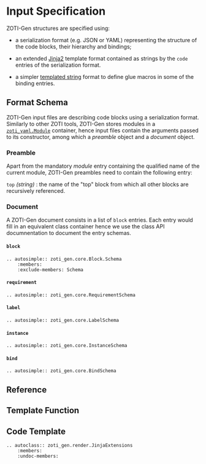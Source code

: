 # Input Specification

ZOTI-Gen structures are specified using: 

* a serialization format (e.g. JSON or YAML) representing the
  structure of the code blocks, their hierarchy and bindings;

* an extended [Jinja2](https://jinja.palletsprojects.com) template
  format contained as strings by the `code` entries of the
  serialization format.
  
* a simpler [templated
  string](https://docs.python.org/3/library/string.html#template-strings)
  format to define glue macros in some of the binding entries.

## Format Schema

ZOTI-Gen input files are describing code blocks using a serialization
format. Similarly to other ZOTI tools, ZOTI-Gen stores modules in a
[`zoti_yaml.Module`](../zoti-yaml) container, hence input files
contain the arguments passed to its constructor, among which a
*preamble* object and a *document* object.

### Preamble

Apart from the mandatory *module* entry containing the qualified name
of the current module, ZOTI-Gen preambles need to contain the
following entry:

`top` *(string)*
: the name of the "top" block from which all other blocks are
  recursively referenced.
  
  
### Document

A ZOTI-Gen document consists in a list of `block` entries. Each entry
would fill in an equivalent class container hence we use the class API
documnentation to document the entry schemas.

#### `block`

<!-- Every entry under the `block` key would fill in the corresponding -->
<!-- member in the {class}`Block` class below. Apart from that, blocks -->
<!-- might contain an additional `type` entry which points to an externally -->
<!-- defined library template which would fill in the corresponding entries -->
<!-- as documented in [](template-libs). -->

```{eval-rst}
.. autosimple:: zoti_gen.core.Block.Schema
	:members:
	:exclude-members: Schema
```

#### `requirement`

```{eval-rst}
.. autosimple:: zoti_gen.core.RequirementSchema
```

#### `label`

```{eval-rst}
.. autosimple:: zoti_gen.core.LabelSchema
```

#### `instance`

```{eval-rst}
.. autosimple:: zoti_gen.core.InstanceSchema
```

#### `bind`

```{eval-rst}
.. autosimple:: zoti_gen.core.BindSchema
```

## Reference

## Template Function

## Code Template

```{eval-rst}
.. autoclass:: zoti_gen.render.JinjaExtensions
	:members:
	:undoc-members:
```
